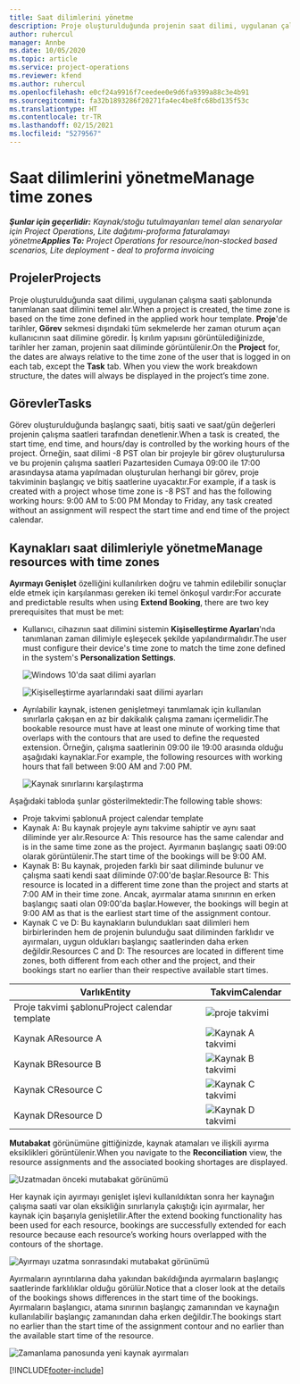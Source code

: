 ```yaml
---
title: Saat dilimlerini yönetme
description: Proje oluşturulduğunda projenin saat dilimi, uygulanan çalışma saati şablonunda tanımlanan saat dilimini temel alır.
author: ruhercul
manager: Annbe
ms.date: 10/05/2020
ms.topic: article
ms.service: project-operations
ms.reviewer: kfend
ms.author: ruhercul
ms.openlocfilehash: e0cf24a9916f7ceedee0e9d6fa9399a88c3e4b91
ms.sourcegitcommit: fa32b1893286f20271fa4ec4be8fc68bd135f53c
ms.translationtype: HT
ms.contentlocale: tr-TR
ms.lasthandoff: 02/15/2021
ms.locfileid: "5279567"
---
```

# <a name="manage-time-zones"></a><span data-ttu-id="fe814-103">Saat dilimlerini yönetme</span><span class="sxs-lookup"><span data-stu-id="fe814-103">Manage time zones</span></span>

<span data-ttu-id="fe814-104">_**Şunlar için geçerlidir:** Kaynak/stoğu tutulmayanları temel alan senaryolar için Project Operations, Lite dağıtımı-proforma faturalamayı yönetme_</span><span class="sxs-lookup"><span data-stu-id="fe814-104">_**Applies To:** Project Operations for resource/non-stocked based scenarios, Lite deployment - deal to proforma invoicing_</span></span>


## <a name="projects"></a><span data-ttu-id="fe814-105">Projeler</span><span class="sxs-lookup"><span data-stu-id="fe814-105">Projects</span></span>

<span data-ttu-id="fe814-106">Proje oluşturulduğunda saat dilimi, uygulanan çalışma saati şablonunda tanımlanan saat dilimini temel alır.</span><span class="sxs-lookup"><span data-stu-id="fe814-106">When a project is created, the time zone is based on the time zone defined in the applied work hour template.</span></span> <span data-ttu-id="fe814-107">**Proje**'de tarihler, **Görev** sekmesi dışındaki tüm sekmelerde her zaman oturum açan kullanıcının saat dilimine göredir. İş kırılım yapısını görüntülediğinizde, tarihler her zaman, projenin saat diliminde görüntülenir.</span><span class="sxs-lookup"><span data-stu-id="fe814-107">On the **Project** for, the dates are always relative to the time zone of the user that is logged in on each tab, except the **Task** tab. When you view the work breakdown structure, the dates will always be displayed in the project’s time zone.</span></span>

## <a name="tasks"></a><span data-ttu-id="fe814-108">Görevler</span><span class="sxs-lookup"><span data-stu-id="fe814-108">Tasks</span></span>

<span data-ttu-id="fe814-109">Görev oluşturulduğunda başlangıç saati, bitiş saati ve saat/gün değerleri projenin çalışma saatleri tarafından denetlenir.</span><span class="sxs-lookup"><span data-stu-id="fe814-109">When a task is created, the start time, end time, and hours/day is controlled by the working hours of the project.</span></span> <span data-ttu-id="fe814-110">Örneğin, saat dilimi -8 PST olan bir projeyle bir görev oluşturulursa ve bu projenin çalışma saatleri Pazartesiden Cumaya 09:00 ile 17:00 arasındaysa atama yapılmadan oluşturulan herhangi bir görev, proje takviminin başlangıç ve bitiş saatlerine uyacaktır.</span><span class="sxs-lookup"><span data-stu-id="fe814-110">For example, if a task is created with a project whose time zone is -8 PST and has the following working hours: 9:00 AM to 5:00 PM Monday to Friday, any task created without an assignment will respect the start time and end time of the project calendar.</span></span>

## <a name="manage-resources-with-time-zones"></a><span data-ttu-id="fe814-111">Kaynakları saat dilimleriyle yönetme</span><span class="sxs-lookup"><span data-stu-id="fe814-111">Manage resources with time zones</span></span>

<span data-ttu-id="fe814-112">**Ayırmayı Genişlet** özelliğini kullanılırken doğru ve tahmin edilebilir sonuçlar elde etmek için karşılanması gereken iki temel önkoşul vardır:</span><span class="sxs-lookup"><span data-stu-id="fe814-112">For accurate and predictable results when using **Extend Booking**, there are two key prerequisites that must be met:</span></span>  

- <span data-ttu-id="fe814-113">Kullanıcı, cihazının saat dilimini sistemin **Kişiselleştirme Ayarları**'nda tanımlanan zaman dilimiyle eşleşecek şekilde yapılandırmalıdır.</span><span class="sxs-lookup"><span data-stu-id="fe814-113">The user must configure their device's time zone to match the time zone defined in the system's **Personalization Settings**.</span></span>
 
  ![Windows 10'da saat dilimi ayarları](media/reconcile-assignments-03.png)

  ![Kişiselleştirme ayarlarındaki saat dilimi ayarları](media/reconcile-assignments-04.png)
 
- <span data-ttu-id="fe814-116">Ayrılabilir kaynak, istenen genişletmeyi tanımlamak için kullanılan sınırlarla çakışan en az bir dakikalık çalışma zamanı içermelidir.</span><span class="sxs-lookup"><span data-stu-id="fe814-116">The bookable resource must have at least one minute of working time that overlaps with the contours that are used to define the requested extension.</span></span> <span data-ttu-id="fe814-117">Örneğin, çalışma saatlerinin 09:00 ile 19:00 arasında olduğu aşağıdaki kaynaklar.</span><span class="sxs-lookup"><span data-stu-id="fe814-117">For example, the following resources with working hours that fall between 9:00 AM and 7:00 PM.</span></span> 

  ![Kaynak sınırlarını karşılaştırma](media/reconcile-assignments-05.png)

<span data-ttu-id="fe814-119">Aşağıdaki tabloda şunlar gösterilmektedir:</span><span class="sxs-lookup"><span data-stu-id="fe814-119">The following table shows:</span></span>

- <span data-ttu-id="fe814-120">Proje takvimi şablonu</span><span class="sxs-lookup"><span data-stu-id="fe814-120">A project calendar template</span></span>
- <span data-ttu-id="fe814-121">Kaynak A: Bu kaynak projeyle aynı takvime sahiptir ve aynı saat diliminde yer alır.</span><span class="sxs-lookup"><span data-stu-id="fe814-121">Resource A: This resource has the same calendar and is in the same time zone as the project.</span></span> <span data-ttu-id="fe814-122">Ayırmanın başlangıç saati 09:00 olarak görüntülenir.</span><span class="sxs-lookup"><span data-stu-id="fe814-122">The start time of the bookings will be 9:00 AM.</span></span>
- <span data-ttu-id="fe814-123">Kaynak B: Bu kaynak, projeden farklı bir saat diliminde bulunur ve çalışma saati kendi saat diliminde 07:00'de başlar.</span><span class="sxs-lookup"><span data-stu-id="fe814-123">Resource B: This resource is located in a different time zone than the project and starts at 7:00 AM in their time zone.</span></span> <span data-ttu-id="fe814-124">Ancak, ayırmalar atama sınırının en erken başlangıç saati olan 09:00'da başlar.</span><span class="sxs-lookup"><span data-stu-id="fe814-124">However, the bookings will begin at 9:00 AM as that is the earliest start time of the assignment contour.</span></span>
- <span data-ttu-id="fe814-125">Kaynak C ve D: Bu kaynakların bulundukları saat dilimleri hem birbirlerinden hem de projenin bulunduğu saat diliminden farklıdır ve ayırmaları, uygun oldukları başlangıç saatlerinden daha erken değildir.</span><span class="sxs-lookup"><span data-stu-id="fe814-125">Resources C and D: The resources are located in different time zones, both different from each other and the project, and their bookings start no earlier than their respective available start times.</span></span>

|<span data-ttu-id="fe814-126">Varlık</span><span class="sxs-lookup"><span data-stu-id="fe814-126">Entity</span></span>  |<span data-ttu-id="fe814-127">Takvim</span><span class="sxs-lookup"><span data-stu-id="fe814-127">Calendar</span></span>  |
|-|-|
|<span data-ttu-id="fe814-128">Proje takvimi şablonu</span><span class="sxs-lookup"><span data-stu-id="fe814-128">Project calendar template</span></span>   | ![proje takvimi](media/reconcile-assignments-06.png) |
|<span data-ttu-id="fe814-130">Kaynak A</span><span class="sxs-lookup"><span data-stu-id="fe814-130">Resource A</span></span>  | ![Kaynak A takvimi](media/reconcile-assignments-06.png) |
|<span data-ttu-id="fe814-132">Kaynak B</span><span class="sxs-lookup"><span data-stu-id="fe814-132">Resource B</span></span>  |  ![Kaynak B takvimi](media/reconcile-assignments-07.png) |
|<span data-ttu-id="fe814-134">Kaynak C</span><span class="sxs-lookup"><span data-stu-id="fe814-134">Resource C</span></span>  |  ![Kaynak C takvimi](media/reconcile-assignments-08.png) |
|<span data-ttu-id="fe814-136">Kaynak D</span><span class="sxs-lookup"><span data-stu-id="fe814-136">Resource D</span></span>  | ![Kaynak D takvimi](media/reconcile-assignments-09.png)  |
 
<span data-ttu-id="fe814-138">**Mutabakat** görünümüne gittiğinizde, kaynak atamaları ve ilişkili ayırma eksiklikleri görüntülenir.</span><span class="sxs-lookup"><span data-stu-id="fe814-138">When you navigate to the **Reconciliation** view, the resource assignments and the associated booking shortages are displayed.</span></span>

![Uzatmadan önceki mutabakat görünümü](media/reconcile-assignments-10.png)

<span data-ttu-id="fe814-140">Her kaynak için ayırmayı genişlet işlevi kullanıldıktan sonra her kaynağın çalışma saati var olan eksikliğin sınırlarıyla çakıştığı için ayırmalar, her kaynak için başarıyla genişletilir.</span><span class="sxs-lookup"><span data-stu-id="fe814-140">After the extend booking functionality has been used for each resource, bookings are successfully extended for each resource because each resource’s working hours overlapped with the contours of the shortage.</span></span>

![Ayırmayı uzatma sonrasındaki mutabakat görünümü](media/reconcile-assignments-11.png) 

<span data-ttu-id="fe814-142">Ayırmaların ayrıntılarına daha yakından bakıldığında ayırmaların başlangıç saatlerinde farklılıklar olduğu görülür.</span><span class="sxs-lookup"><span data-stu-id="fe814-142">Notice that a closer look at the details of the bookings shows differences in the start time of the bookings.</span></span> <span data-ttu-id="fe814-143">Ayırmaların başlangıcı, atama sınırının başlangıç zamanından ve kaynağın kullanılabilir başlangıç zamanından daha erken değildir.</span><span class="sxs-lookup"><span data-stu-id="fe814-143">The bookings start no earlier than the start time of the assignment contour and no earlier than the available start time of the resource.</span></span>

![Zamanlama panosunda yeni kaynak ayırmaları](media/reconcile-assignments-12.png)


[!INCLUDE[footer-include](../includes/footer-banner.md)]
